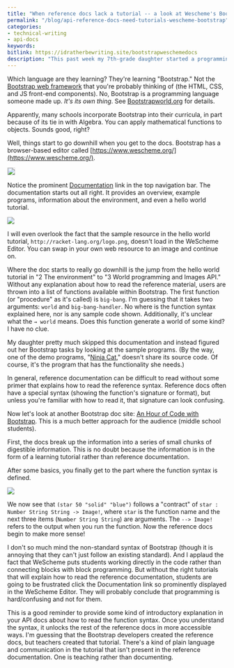 ```yaml
---
title: "When reference docs lack a tutorial -- a look at Wescheme's Bootstrap documentation for students learning programming"
permalink: "/blog/api-reference-docs-need-tutorials-wescheme-bootstrap"
categories:
- technical-writing
- api-docs
keywords:
bitlink: https://idratherbewriting.site/bootstrapweschemedocs
description: "This past week my 7th-grade daughter started a programming component in her Algebra class. I was elated about this because, sadly, whenever she needs help with math, I'm usually not much help. My wife is much sharper with math and seems to remember everything, so she takes the lead. But with the switch into programming, I got called up from the dugout to help out. After I browsed the material assigned and required tasks, I started to feel sorry for my daughter, the teacher, and the whole school's attempt to jump into programming."
---
```


Which language are they learning? They're learning "Bootstrap." Not the [Bootstrap web framework](https://getbootstrap.com/) that you're probably thinking of (the HTML, CSS, and JS front-end components). No, Bootstrap is a programming language someone made up. *It's its own thing*. See [Bootstrapworld.org](https://www.bootstrapworld.org/) for details.

Apparently, many schools incorporate Bootstrap into their curricula, in part because of its tie in with Algebra. You can apply mathematical functions to objects. Sounds good, right?

Well, things start to go downhill when you get to the docs. Bootstrap has a browser-based editor called [https://www.wescheme.org/](https://www.wescheme.org/).

<a href="https://www.wescheme.org/openEditor"><img style="border: 1px solid #dedede" src="https://s3.us-west-1.wasabisys.com/idbwmedia.com/images/weschemeeditor.png"/></a>

Notice the prominent [Documentation](https://www.wescheme.org/doc/wescheme.html) link in the top navigation bar. The documentation starts out all right. It provides an overview, example programs, information about the environment, and even a hello world tutorial.  

<a href="https://www.wescheme.org/doc/wescheme.html"><img src="https://s3.us-west-1.wasabisys.com/idbwmedia.com/images/weschemedocpage.png"/></a>

I will even overlook the fact that the sample resource in the hello world tutorial, `http://racket-lang.org/logo.png`, doesn't load in the WeScheme Editor. You can swap in your own web resource to an image and continue on.

Where the doc starts to really go downhill is the jump from the hello world tutorial in "2 The environment" to "3 World programming and Images API." Without any explanation about how to read the reference material, users are thrown into a list of functions available within Bootstrap. The first function (or "procedure" as it's called) is `big-bang`. I'm guessing that it takes two arguments: `world` and `big-bang-handler`. No where is the function syntax explained here, nor is any sample code shown. Additionally, it's unclear what the `→ world` means. Does this function generate a world of some kind? I have no clue.

My daughter pretty much skipped this documentation and instead figured out her Bootstrap tasks by looking at the sample programs. (By the way, one of the demo programs, "[Ninja Cat](https://www.wescheme.org/run?publicId=sggzRzgU5T)," doesn't share its source code. Of course, it's the program that has the functionality she needs.)

In general, reference documentation can be difficult to read without some primer that explains how to read the reference syntax. Reference docs often have a special syntax (showing the function's signature or format), but unless you're familiar with how to read it, that signature can look confusing.

Now let's look at another Bootstrap doc site: [An Hour of Code with Bootstrap](https://www.bootstrapworld.org/materials/spring2020/courses/hour-of-code/en-us/). This is a much better approach for the audience (middle school students).

First, the docs break up the information into a series of small chunks of digestible information. This is no doubt because the information is in the form of a learning tutorial rather than reference documentation.

After some basics, you finally get to the part where the function syntax is defined.

<a href="https://www.bootstrapworld.org/materials/spring2020/courses/hour-of-code/en-us/#"><img src="https://s3.us-west-1.wasabisys.com/idbwmedia.com/images/hourofcodebootstrap.png"/></a>

We now see that `(star 50 "solid" "blue")` follows a "contract" of `star : Number String String -> Image!`, where `star` is the function name and the next three items (`Number String String`) are arguments. The `--> Image!` refers to the output when you run the function. Now the reference docs begin to make more sense!

I don't so much mind the non-standard syntax of Bootstrap (though it is annoying that they can't just follow an existing standard). And I applaud the fact that WeScheme puts students working directly in the code rather than connecting blocks with block programming. But without the right tutorials that will explain how to read the reference documentation, students are going to be frustrated click the Documentation link so prominently displayed in the WeScheme Editor. They will probably conclude that programming is hard/confusing and not for them.

This is a good reminder to provide some kind of introductory explanation in your API docs about how to read the function syntax. Once you understand the syntax, it unlocks the rest of the reference docs in more accessible ways. I'm guessing that the Bootstrap developers created the reference docs, but teachers created that tutorial. There's a kind of plain language and communication in the tutorial that isn't present in the reference documentation. One is teaching rather than documenting.


